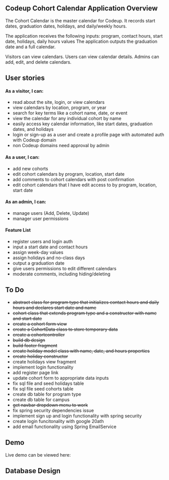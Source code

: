 
## Codeup Cohort Calendar Application Overview


The Cohort Calendar is the master calendar for Codeup. 
It records start dates, graduation dates, holidays, and daily/weekly hours.


The application receives the following inputs: program, contact hours, start date, holidays, daily hours values
The application outputs the graduation date and a full calendar.

Visitors can view calendars. Users can view calendar details. Admins can add, edit, and delete calendars.


## User stories

#### As a visitor, I can:
- read about the site, login, or view calendars
- view calendars by location, program, or year
- search for key terms like a cohort name, date, or event
- view the calendar for any individual cohort by name
- easily access key calendar information, like start dates, graduation dates, and holidays
- login or sign-up as a user and create a profile page with automated auth with Codeup domain
- non Codeup domains need approval by admin

#### As a user, I can:
- add new cohorts
- edit cohort calendars by program, location, start date
- add comments to cohort calendars with post confirmation
- edit cohort calendars that I have edit access to by program, location, start date


#### As an admin, I can:
- manage users (Add, Delete, Update)
- manager user permissions

#### Feature List
- register users and login auth
- input a start date and contact hours
- assign week-day values
- assign holidays and no-class days
- output a graduation date
- give users permissions to edit different calendars
- moderate comments, including hiding/deleting

## To Do
- ~~abstract class for program type that initializes contact hours and daily hours and declares start date and name~~
- ~~cohort class that extends program type and a constructor with name and start date~~
- ~~create a cohort form view~~
- ~~create a CohortData class to store temporary data~~
- ~~create a cohortcontroller~~
- ~~build db design~~
- ~~build footer fragment~~
- ~~create holiday model class with name, date, and hours properties~~
- ~~create holiday constructor~~
- create holidays view fragment
- implement login functionality
- add register page link
- update cohort form to appropriate data inputs
- fix sql file and seed holidays table
- fix sql file seed cohorts table
- create db table for program type 
- create db table for campus
- ~~get navbar dropdown menu to work~~
- fix spring security dependencies issue
- implement sign up and login functionality with spring security
- create login funcitonality with google 20ath
- add email functionality using Spring EmailService


## Demo
Live demo can be viewed here:

## Database Design

